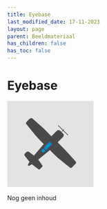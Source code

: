 ```yaml
---
title: Eyebase
last_modified_date: 17-11-2023
layout: page
parent: Beeldmateriaal
has_children: false
has_toc: false
---
```


Eyebase
=======

![](../Eyebase_200x200.png)

Nog geen inhoud
